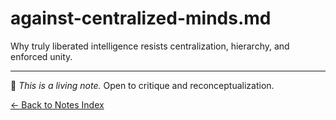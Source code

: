 # against-centralized-minds.md

Why truly liberated intelligence resists centralization, hierarchy, and enforced unity.

---

🧠 _This is a living note._ Open to critique and reconceptualization.

[← Back to Notes Index](index.md)
